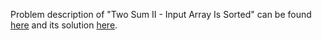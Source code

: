 Problem description of "Two Sum II - Input Array Is Sorted" can be found [here](https://leetcode.com/problems/two-sum-ii-input-array-is-sorted/) and its solution [here](https://github.com/aurimas13/LeetCode-HackerRank-MAANG/blob/main/LeetCode/Python%20Solutions/Two%20Sum%20II%20-%20Input%20Array%20Is%20Sorted/two_sum.py).